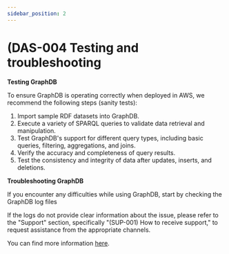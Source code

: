 ```yaml
---
sidebar_position: 2
---
```


# (DAS-004 Testing and troubleshooting

**Testing GraphDB**

To ensure GraphDB is operating correctly when deployed in AWS, we recommend the following steps (sanity tests):

1. Import sample RDF datasets into GraphDB.
2. Execute a variety of SPARQL queries to validate data retrieval and manipulation.
3. Test GraphDB's support for different query types, including basic queries, filtering, aggregations, and joins.
4. Verify the accuracy and completeness of query results.
5. Test the consistency and integrity of data after updates, inserts, and deletions.

**Troubleshooting GraphDB**

If you encounter any difficulties while using GraphDB, start by checking the GraphDB log files

If the logs do not provide clear information about the issue, please refer to the "Support" section, specifically "(SUP-001) How to receive support," to request assistance from the appropriate channels.

You can find more information [here](https://graphdb.ontotext.com/documentation/10.2/diagnosing-and-reporting-critical-errors.html).

